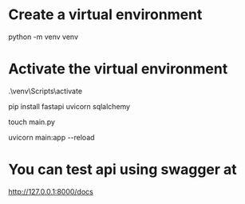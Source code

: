 # Create a virtual environment
python -m venv venv

# Activate the virtual environment
.\venv\Scripts\activate

pip install fastapi uvicorn sqlalchemy

touch main.py

uvicorn main:app --reload

# You can test api using swagger at
http://127.0.0.1:8000/docs
